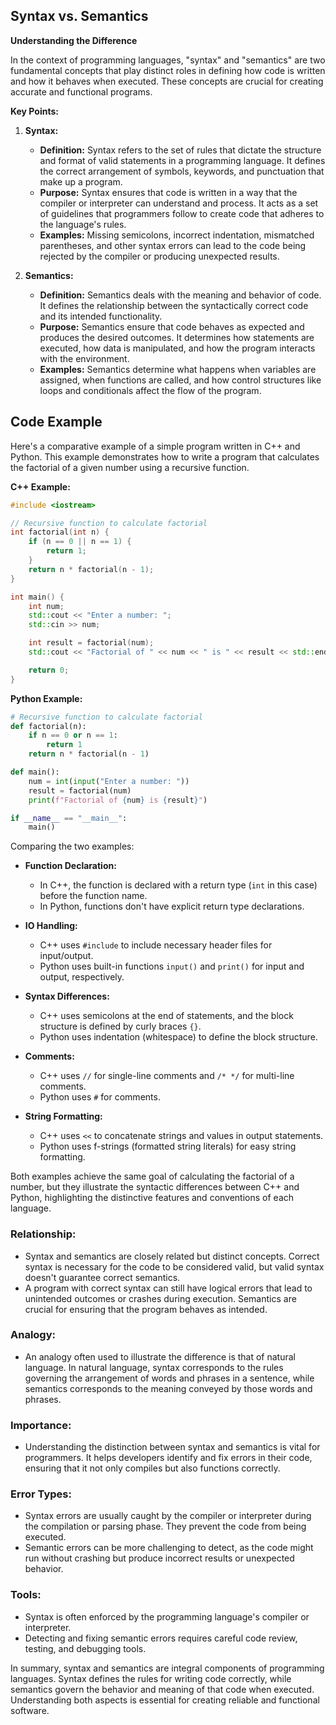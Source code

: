 ## Syntax vs. Semantics

**Understanding the Difference**

In the context of programming languages, "syntax" and "semantics" are two fundamental concepts that play distinct roles in defining how code is written and how it behaves when executed. These concepts are crucial for creating accurate and functional programs.

**Key Points:**

1. **Syntax:**
   - **Definition:** Syntax refers to the set of rules that dictate the structure and format of valid statements in a programming language. It defines the correct arrangement of symbols, keywords, and punctuation that make up a program.
   - **Purpose:** Syntax ensures that code is written in a way that the compiler or interpreter can understand and process. It acts as a set of guidelines that programmers follow to create code that adheres to the language's rules.
   - **Examples:** Missing semicolons, incorrect indentation, mismatched parentheses, and other syntax errors can lead to the code being rejected by the compiler or producing unexpected results.


2. **Semantics:**
   - **Definition:** Semantics deals with the meaning and behavior of code. It defines the relationship between the syntactically correct code and its intended functionality.
   - **Purpose:** Semantics ensure that code behaves as expected and produces the desired outcomes. It determines how statements are executed, how data is manipulated, and how the program interacts with the environment.
   - **Examples:** Semantics determine what happens when variables are assigned, when functions are called, and how control structures like loops and conditionals affect the flow of the program.

## Code Example

Here's a comparative example of a simple program written in C++ and Python. This example demonstrates how to write a program that calculates the factorial of a given number using a recursive function.

**C++ Example:**
```cpp
#include <iostream>

// Recursive function to calculate factorial
int factorial(int n) {
    if (n == 0 || n == 1) {
        return 1;
    }
    return n * factorial(n - 1);
}

int main() {
    int num;
    std::cout << "Enter a number: ";
    std::cin >> num;

    int result = factorial(num);
    std::cout << "Factorial of " << num << " is " << result << std::endl;

    return 0;
}
```

**Python Example:**
```python
# Recursive function to calculate factorial
def factorial(n):
    if n == 0 or n == 1:
        return 1
    return n * factorial(n - 1)

def main():
    num = int(input("Enter a number: "))
    result = factorial(num)
    print(f"Factorial of {num} is {result}")

if __name__ == "__main__":
    main()
```

Comparing the two examples:

- **Function Declaration:**
  - In C++, the function is declared with a return type (`int` in this case) before the function name.
  - In Python, functions don't have explicit return type declarations.

- **IO Handling:**
  - C++ uses `#include` to include necessary header files for input/output.
  - Python uses built-in functions `input()` and `print()` for input and output, respectively.

- **Syntax Differences:**
  - C++ uses semicolons at the end of statements, and the block structure is defined by curly braces `{}`.
  - Python uses indentation (whitespace) to define the block structure.

- **Comments:**
  - C++ uses `//` for single-line comments and `/* */` for multi-line comments.
  - Python uses `#` for comments.

- **String Formatting:**
  - C++ uses `<<` to concatenate strings and values in output statements.
  - Python uses f-strings (formatted string literals) for easy string formatting.

Both examples achieve the same goal of calculating the factorial of a number, but they illustrate the syntactic differences between C++ and Python, highlighting the distinctive features and conventions of each language.

### **Relationship:**
   - Syntax and semantics are closely related but distinct concepts. Correct syntax is necessary for the code to be considered valid, but valid syntax doesn't guarantee correct semantics.
   - A program with correct syntax can still have logical errors that lead to unintended outcomes or crashes during execution. Semantics are crucial for ensuring that the program behaves as intended.

### **Analogy:**
   - An analogy often used to illustrate the difference is that of natural language. In natural language, syntax corresponds to the rules governing the arrangement of words and phrases in a sentence, while semantics corresponds to the meaning conveyed by those words and phrases.

### **Importance:**
   - Understanding the distinction between syntax and semantics is vital for programmers. It helps developers identify and fix errors in their code, ensuring that it not only compiles but also functions correctly.

### **Error Types:**
   - Syntax errors are usually caught by the compiler or interpreter during the compilation or parsing phase. They prevent the code from being executed.
   - Semantic errors can be more challenging to detect, as the code might run without crashing but produce incorrect results or unexpected behavior.

### **Tools:**
   - Syntax is often enforced by the programming language's compiler or interpreter.
   - Detecting and fixing semantic errors requires careful code review, testing, and debugging tools.

In summary, syntax and semantics are integral components of programming languages. Syntax defines the rules for writing code correctly, while semantics govern the behavior and meaning of that code when executed. Understanding both aspects is essential for creating reliable and functional software.